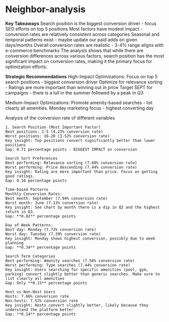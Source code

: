 # Neighbor-analysis

**Key Takeaways**
Search position is the biggest conversion driver - focus SEO efforts on top 5 positions
Most factors have modest impact - conversion rates are relatively consistent across categories
Seasonal and temporal patterns exist - maybe update our paid adds on given days/months
Overall conversion rates are realistic - 3-4% range aligns with e-commerce benchmarks
The analysis shows that while there are conversion differences across various factors, search position has the most significant impact on conversion rates, making it the primary focus for optimization efforts.


**Strategic Recommendations**
High-Impact Optimizations:
Focus on top 5 search positions - biggest conversion driver
Optimize for relevance sorting - Ratings are more important than winning out in price
Target SEPT for campaigns - there is a lull in the summer followed by a peak in Q3

Medium-Impact Optimizations:
Promote amenity-based searches - list clearly all amenities.
Monday marketing focus - highest converting day


Analysis of the conversion rate of different variables

    1. Search Position (Most Important Factor)
    Best positions: 1-5 (4.23% conversion rate)
    Worst positions: 16-20 (3.52% conversion rate)
    Key insight: Top positions convert significantly better than lower positions
    Gap: 0.71 percentage points - BIGGEST IMPACT on conversion
    
    Search Sort Preferences
    Best performing: Relevance sorting (7.60% conversion rate)
    Worst performing: Price descending (7.44% conversion rate)
    Key insight: Rating are more important than price. Focus on getting good ratings. 
    Gap: 0.16 percentage points 

    Time-based Patterns
    Monthly Conversion Rates:
    Best month: September (7.94% conversion rate)
    Worst month: June (7.13% conversion rate)
    Key insight: See chart by month there is a dip in Q2 and the highest return in Q3. 
    Gap: **0.82** percentage points
    
    Day of Week Patterns:
    Best day: Monday (7.73% conversion rate)
    Worst day: Tuesday (7.39% conversion rate)
    Key insight: Monday shows highest conversion, possibly due to week planning
    Gap: **0.34** percentage points
    
    Search Term Categories
    Best performing: Amenity searches (7.58% conversion rate)
    Worst performing: Type searches (7.44% conversion rate)
    Key insight: Users searching for specific amenities (pool, gym, parking) convert slightly better than generic searches. Make sure to list clearly all amenities
    Gap: Only **0.15** percentage points
    
    Host vs Non-Host Users
    Hosts: 7.66% conversion rate
    Non-hosts: 7.52% conversion rate
    Key insight: Hosts convert slightly better, likely because they understand the platform better
    Gap: **0.14** percentage points 
    

